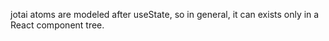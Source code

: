 jotai atoms are modeled after useState, so in general, it can exists only in a React component tree.
